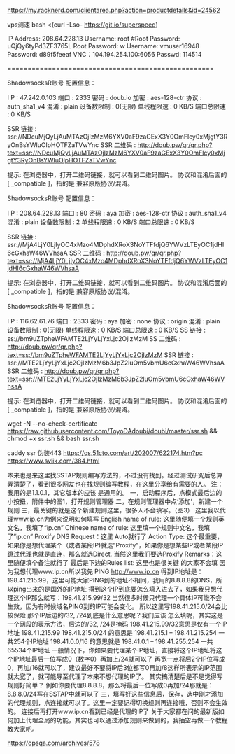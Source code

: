 https://my.racknerd.com/clientarea.php?action=productdetails&id=24562

vps测速
bash <(curl -Lso- https://git.io/superspeed)

IP Address: 208.64.228.13
Username: root
#Root Password: uQjQy6tyPd3ZF3765L
Root Password: w
Username: vmuser16948
Password: d89f5feeaf 
VNC：104.194.254.100:6056
Passwd: 114514

===================================================

 ShadowsocksR账号 配置信息：

 I  P       : 47.242.0.103
 端口       : 2333
 密码       : doub.io
 加密       : aes-128-ctr
 协议       : auth_sha1_v4
 混淆       : plain
 设备数限制 : 0(无限)
 单线程限速 : 0 KB/S
 端口总限速 : 0 KB/S

 SSR   链接 : ssr://NDcuMjQyLjAuMTAzOjIzMzM6YXV0aF9zaGExX3Y0OmFlcy0xMjgtY3RyOnBsYWluOlpHOTFZaTVwYnc 
 SSR 二维码 : http://doub.pw/qr/qr.php?text=ssr://NDcuMjQyLjAuMTAzOjIzMzM6YXV0aF9zaGExX3Y0OmFlcy0xMjgtY3RyOnBsYWluOlpHOTFZaTVwYnc 
 
  提示: 
 在浏览器中，打开二维码链接，就可以看到二维码图片。
 协议和混淆后面的[ _compatible ]，指的是 兼容原版协议/混淆。


ShadowsocksR账号 配置信息：

 I  P       : 208.64.228.13
 端口       : 80
 密码       : aya
 加密       : aes-128-ctr
 协议       : auth_sha1_v4
 混淆       : plain
 设备数限制 : 2
 单线程限速 : 0 KB/S
 端口总限速 : 0 KB/S

 SSR   链接 : ssr://MjA4LjY0LjIyOC4xMzo4MDphdXRoX3NoYTFfdjQ6YWVzLTEyOC1jdHI6cGxhaW46WVhsaA
 SSR 二维码 : http://doub.pw/qr/qr.php?text=ssr://MjA4LjY0LjIyOC4xMzo4MDphdXRoX3NoYTFfdjQ6YWVzLTEyOC1jdHI6cGxhaW46WVhsaA

  提示:
 在浏览器中，打开二维码链接，就可以看到二维码图片。
 协议和混淆后面的[ _compatible ]，指的是 兼容原版协议/混淆。

ShadowsocksR账号 配置信息：

I  P       : 116.62.61.76
端口       : 2333
密码       : aya
加密       : none
协议       : origin
混淆       : plain
设备数限制 : 0(无限)
单线程限速 : 0 KB/S
端口总限速 : 0 KB/S
SS    链接 : ss://bm9uZTpheWFAMTE2LjYyLjYxLjc2OjIzMzM
SS  二维码 : http://doub.pw/qr/qr.php?text=ss://bm9uZTpheWFAMTE2LjYyLjYxLjc2OjIzMzM
SSR   链接 : ssr://MTE2LjYyLjYxLjc2OjIzMzM6b3JpZ2luOm5vbmU6cGxhaW46WVhsaA
SSR 二维码 : http://doub.pw/qr/qr.php?text=ssr://MTE2LjYyLjYxLjc2OjIzMzM6b3JpZ2luOm5vbmU6cGxhaW46WVhsaA

 提示:
在浏览器中，打开二维码链接，就可以看到二维码图片。
协议和混淆后面的[ _compatible ]，指的是 兼容原版协议/混淆。

wget -N --no-check-certificate https://raw.githubusercontent.com/ToyoDAdoubi/doubi/master/ssr.sh && chmod +x ssr.sh && bash ssr.sh

caddy ssr 伪装443
https://os.51cto.com/art/202007/622174.htm?pc
https://www.svlik.com/384.html

本来也是来这里找SSTAP规则编写方法的，不过没有找到。经过测试研究后总算弄清楚了，看到很多网友也在找规则编写教程，在这里分享给有需要的人。
注：我用的是1.1.0.1，其它版本的应该 是通用的。
一，启动程序后，点模式最后边的小按扭，附件中的图1，打开规则管理器
二，在规则管理器中点‘添加’，新建一个规则
三，最关键的就是这个新建规则这里，很多人不会填写。（图3）
这里我以代理www.ip.cn为例来说明如何填写
English name of rule: 这里随便填一个规则英文名，我填了“ip.cn”
Chinese name of rule: 这里填一个规则中文名，我填了”ip.cn”
Proxify DNS Request：这里 Auto就行了
Action Type: 这个最重要，如果你是想代理某个（或者某段IP)就选”Proxify”，如果你是想某些IP或者某段IP跳过代理也就是直连，那么就选Direct.  当然这里我们要选Proxify
Remarks：这里随便填个备注就行了
最后是下边的Rules list: 这里也是很关键 的大家不会填
因为我想代理www.ip.cn所以我先 PING http://www.ip.cn 得到IP地址是：198.41.215.99，这里可能大家PING到的地址不相同，我用的8.8.8.8的DNS，所以ping出来的是国外的IP地址
得到这个IP到底要怎么填入进去了，如果我只想代理这个IP那么就写：198.41.215.99/32
当然很多时候只代理一个具体IP可能不会生效，因为有时候域名PING到的IP可能会变化。
所以这里写198.41.215.0/24会比较保险
那个IP后边的/32, /24到底是什么意思呢？我们应该 怎么填呢，其实这是一个网段的表示方法，后边的/32, /24是掩码
198.41.215.99/32意思是仅有一个IP地址 198.41.215.99
198.41.215.0/24 的意思是 198.41.215.1 – 198.41.215.254 一共254个IP地址
198.41.0.0/16 的意思就是 198.41.0.1 – 198.41.255.254 一共65534个IP地址
一般情况下，你如果要代理某个IP地址，直接将这个IP地址将这个IP地址最后一位写成0（数字0）再加上/24就可以了
再宽一点将后2个IP位写成0，再加/16就可以了，建议最好不要将IP后3位都写0再加/8这样所表示的IP范围就太宽了，就可能导至代理了本来不想代理的IP了。
其实搞清楚后是不是觉得写规则好简单？
例如你要代理8.8.8.8，那么将最后一位写成0再加/24那就是：8.8.8.0/24写在SSTAP中就可以了
三，填写好这些信息后，保存，选中刚才添加的代理规则，点连接就可以了。这里一定要记得切换规则再连接哦，否则不会生效的。
连接后再打开www.ip.cn看到已经是代理的IP了
关于大家都在问的最新版如何加上代理全局的功能，其实也可以通过添加规则来做到的，我抽空再做一个教程教大家吧。
 

https://opsqa.com/archives/578
